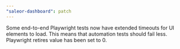 ```yaml
---
"saleor-dashboard": patch
---
```


Some end-to-end Playwright tests now have extended timeouts for UI elements to load. This means that automation tests should fail less. Playwright retires value has been set to 0.